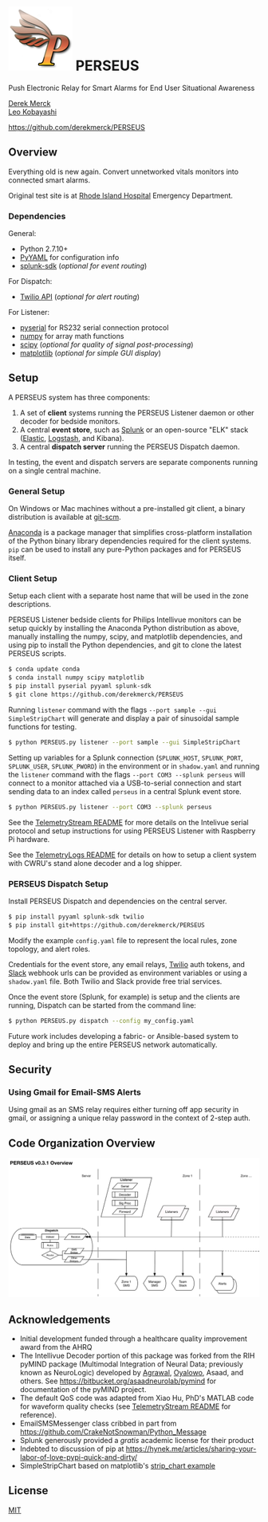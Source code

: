 # ![logo](images/perseus_logo_sm.png) PERSEUS
Push Electronic Relay for Smart Alarms for End User Situational Awareness

[Derek Merck](email:derek_merck@brown.edu)  
[Leo Kobayashi](email:lkobayashi@lifespan.org)  

<https://github.com/derekmerck/PERSEUS>


## Overview

Everything old is new again.  Convert unnetworked vitals monitors into connected smart alarms.

Original test site is at [Rhode Island Hospital](http://www.rhodeislandhospital.org) Emergency Department.


### Dependencies

General:

- Python 2.7.10+
- [PyYAML](http://pyyaml.org) for configuration info
- [splunk-sdk](http://dev.splunk.com/python) (_optional for event routing_)

For Dispatch:

- [Twilio API](https://github.com/twilio/twilio-python) (_optional for alert routing_)

For Listener:

- [pyserial](https://github.com/pyserial/pyserial) for RS232 serial connection protocol
- [numpy](http://www.numpy.org) for array math functions
- [scipy](http://www.scipy.org) (_optional for quality of signal post-processing_)
- [matplotlib](http://www.matplotlib.org) (_optional for simple GUI display_)


## Setup

A PERSEUS system has three components:

1. A set of **client** systems running the PERSEUS Listener daemon or other decoder for bedside monitors.
2. A central **event store**, such as [Splunk][] or an open-source "ELK" stack ([Elastic][], [Logstash][], and Kibana).
3. A central **dispatch server** running the PERSEUS Dispatch daemon.

In testing, the event and dispatch servers are separate components running on a single central machine.

### General Setup

On Windows or Mac machines without a pre-installed git client, a binary distribution is available at [git-scm][].

[Anaconda][] is a package manager that simplifies cross-platform installation of the Python binary library dependencies required for the client systems.  `pip` can be used to install any pure-Python packages and for PERSEUS itself.


### Client Setup

Setup each client with a separate host name that will be used in the zone descriptions.

PERSEUS Listener bedside clients for Philips Intellivue monitors can be setup quickly by installing the Anaconda Python distribution as above, manually installing the numpy, scipy, and matplotlib dependencies, and using pip to install the Python dependencies, and git to clone the latest PERSEUS scripts.

```bash
$ conda update conda
$ conda install numpy scipy matplotlib
$ pip install pyserial pyyaml splunk-sdk
$ git clone https://github.com/derekmerck/PERSEUS
```

Running `listener` command with the flags `--port sample --gui SimpleStripChart` will generate and display a pair of sinusoidal sample functions for testing.

```bash
$ python PERSEUS.py listener --port sample --gui SimpleStripChart
```

Setting up variables for a Splunk connection (`SPLUNK_HOST`, `SPLUNK_PORT`, `SPLUNK_USER`, `SPLUNK_PWORD`) in the environment or in `shadow.yaml` and running the `listener` command with the  flags `--port COM3 --splunk perseus` will connect to a monitor attached via a USB-to-serial connection and start sending data to an index called `perseus` in a central Splunk event store.

```bash
$ python PERSEUS.py listener --port COM3 --splunk perseus
```

See the [TelemetryStream README](TelemetryStream/README.md) for more details on the Intelivue serial protocol and setup instructions for using PERSEUS Listener with Raspberry Pi hardware.

See the [TelemetryLogs README](TelemetryLogger/README.md) for details on how to setup a client system with CWRU's stand alone decoder and a log shipper.


### PERSEUS Dispatch Setup

Install PERSEUS Dispatch and dependencies on the central server.

```bash
$ pip install pyyaml splunk-sdk twilio
$ pip install git+https://github.com/derekmerck/PERSEUS
```

Modify the example `config.yaml` file to represent the local rules, zone topology, and alert roles.

Credentials for the event store, any email relays, [Twilio][] auth tokens, and [Slack][] webhook urls can be provided as environment variables or using a `shadow.yaml` file.  Both Twilio and Slack provide free trial services.

Once the event store (Splunk, for example) is setup and the clients are running, Dispatch can be started from the command line:

```bash
$ python PERSEUS.py dispatch --config my_config.yaml
```

Future work includes developing a fabric- or Ansible-based system to deploy and bring up the entire PERSEUS network automatically.


## Security

### Using Gmail for Email-SMS Alerts

Using gmail as an SMS relay requires either turning off app security in gmail, or assigning a unique relay password in the context of 2-step auth.


## Code Organization Overview

![Network organization](images/perseus31_overview.png)


## Acknowledgements

- Initial development funded through a healthcare quality improvement award from the AHRQ
- The Intellivue Decoder portion of this package was forked from the RIH pyMIND package (Multimodal Integration of Neural Data; previously known as NeuroLogic) developed by [Agrawal](mailto:uagrawal61@gmail.com), [Oyalowo](mailto:adewole_oyalowo@brown.edu), Asaad, and others. See <https://bitbucket.org/asaadneurolab/pymind> for documentation of the pyMIND project.
- The default QoS code was adapted from Xiao Hu, PhD's MATLAB code for waveform quality checks (see [TelemetryStream README](TelemetryStream/README.md) for reference).
- EmailSMSMessenger class cribbed in part from <https://github.com/CrakeNotSnowman/Python_Message>
- Splunk generously provided a _gratis_ academic license for their product
- Indebted to discussion of pip at <https://hynek.me/articles/sharing-your-labor-of-love-pypi-quick-and-dirty/>
- SimpleStripChart based on matplotlib's [strip_chart example](http://matplotlib.org/1.4.0/examples/animation/strip_chart_demo.html)


## License

[MIT](http://opensource.org/licenses/mit-license.html)

[Anaconda]: http://www.anaconda.org
[git-scm]: https://www.git-scm.com
[Splunk]: http://www.splunk.com
[Slack]: http://www.slack.com
[Twilio]: http://www.twilio.com
[Fluentd]: http://www.fluentd.org
[Logstash]: https://www.elastic.co/products/logstash
[Elastic]: https://www.elastic.co/products/elasticsearch

